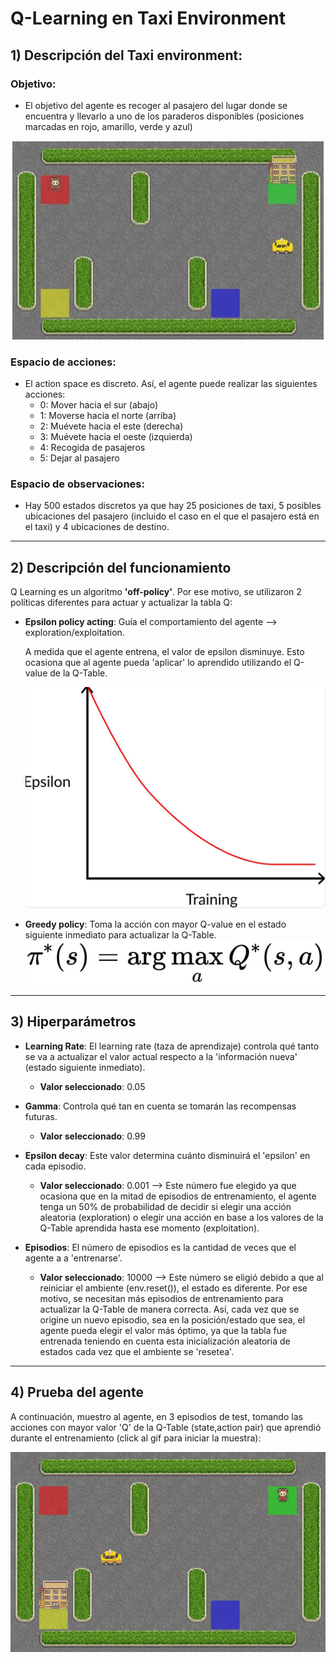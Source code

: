 # Q-Learning en Taxi Environment
## 1) Descripción del Taxi environment:
### Objetivo:
* El objetivo del agente es recoger al pasajero del lugar donde se encuentra y llevarlo a uno de los paraderos disponibles (posiciones marcadas en rojo, amarillo, verde y azul)

<div align="center">
  <img src="https://github.com/DianaMLlamocaZ/REINFORCEMENT_LEARNING/blob/main/Q-LEARNING/RL%20-%20TAXI/IMAGENES/TaxiEnv.JPG">
</div>

### Espacio de acciones:
* El action space es discreto. Así, el agente puede realizar las siguientes acciones:
  - 0: Mover hacia el sur (abajo)
  -  1: Moverse hacia el norte (arriba)
  - 2: Muévete hacia el este (derecha)
  - 3: Muévete hacia el oeste (izquierda)
  - 4: Recogida de pasajeros
  - 5: Dejar al pasajero

### Espacio de observaciones:
* Hay 500 estados discretos ya que hay 25 posiciones de taxi, 5 posibles ubicaciones del pasajero (incluido el caso en el que el pasajero está en el taxi) y 4 ubicaciones de destino.

---

## 2) Descripción del funcionamiento
Q Learning es un algoritmo **'off-policy'**. Por ese motivo, se utilizaron 2 políticas diferentes para actuar y actualizar la tabla Q:
- **Epsilon policy acting**: Guía el comportamiento del agente --> exploration/exploitation.
  
  A medida que el agente entrena, el valor de epsilon disminuye. Esto ocasiona que al agente pueda 'aplicar' lo aprendido utilizando el Q-value de la Q-Table.

  ![](https://github.com/DianaMLlamocaZ/REINFORCEMENT_LEARNING/blob/main/Q-LEARNING/RL%20-%20TAXI/IMAGENES/EpsilonPolicy.JPG)
  
- **Greedy policy**: Toma la acción con mayor Q-value en el estado siguiente inmediato para actualizar la Q-Table.
  ![](https://github.com/DianaMLlamocaZ/REINFORCEMENT_LEARNING/blob/main/Q-LEARNING/RL%20-%20TAXI/IMAGENES/PolicyUpd.JPG)

---

## 3) Hiperparámetros
* **Learning Rate**: El learning rate (taza de aprendizaje) controla qué tanto se va a actualizar el valor actual respecto a la 'información nueva' (estado siguiente inmediato).
  - **Valor seleccionado**: 0.05

* **Gamma**: Controla qué tan en cuenta se tomarán las recompensas futuras.
  - **Valor seleccionado**: 0.99

* **Epsilon decay**: Este valor determina cuánto disminuirá el 'epsilon' en cada episodio.
  - **Valor seleccionado**: 0.001 --> Este número fue elegido ya que ocasiona que en la mitad de episodios de entrenamiento, el agente tenga un 50% de probabilidad de decidir si elegir una acción aleatoria (exploration) o elegir una acción en base a los valores de la Q-Table aprendida hasta ese momento (exploitation).

* **Episodios**: El número de episodios es la cantidad de veces que el agente a a 'entrenarse'.
  - **Valor seleccionado**: 10000 --> Este número se eligió debido a que al reiniciar el ambiente (env.reset()), el estado es diferente. Por ese motivo, se necesitan más episodios de entrenamiento para actualizar la Q-Table de manera correcta. Así, cada vez que se origine un nuevo episodio, sea en la posición/estado que sea, el agente pueda elegir el valor más óptimo, ya que la tabla fue entrenada teniendo en cuenta esta inicialización aleatoria de estados cada vez que el ambiente se 'resetea'.

---

## 4) Prueba del agente
A continuación, muestro al agente, en 3 episodios de test, tomando las acciones con mayor valor 'Q' de la Q-Table (state,action pair) que aprendió durante el entrenamiento (click al gif para iniciar la muestra):
<div align="center">
  <img src="https://github.com/DianaMLlamocaZ/REINFORCEMENT_LEARNING/blob/main/Q-LEARNING/RL%20-%20TAXI/IMAGENES/taxi_env.gif">
</div>
